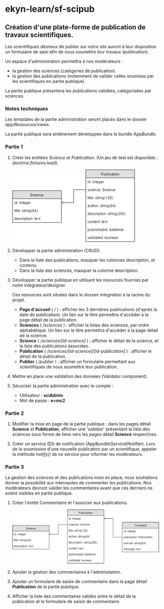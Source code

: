 ekyn-learn/sf-scipub
=========



## Création d'une plate-forme de publication de travaux scientifiques.


Les scientifiques désireux de publier sur notre site auront à leur disposition un formulaire de saisi afin de nous soumettre leur travaux (publication).
 
Un espace d'administration permettra à nos modérateurs :
- la gestion des sciences (catégories de publication).
- la gestion des publications (notamment de valider celles soumises par les scientifiques en partie publique).

La partie publique présentera les publications validées, catégorisées par sciences.

### Notes techniques

Les templates de la partie administration seront placés dans le dossier *app/Resources/views*.

La partie publique sera entièrement développée dans le bundle *AppBundle*.

### Partie 1   

1. Créer les entitées *Science* et *Publication*. (Un jeu de test est disponible : *doctrine:fixtures:load*).

    ![Model](app/Resources/doc/model-1.jpg)

2. Développer la partie administration (CRUD):

    - Dans la liste des publications, masquer les colonnes _description_, et _contenu_.
    - Dans la liste des sciences, masquer la colonne description.

3. Développer la partie publique en utilisant les resources fournies par notre intégrateur/designer.

    Ces resources sont situées dans le dossier *integration* à la racine du projet.

    - **Page d'accueil** ( */* ) : afficher les 3 dernières publications (d'après la date de publication). 
Un lien sur le titre permettra d'accéder à la page détail de la publication.
    - **Sciences** ( */sciences* ) : afficher la listes des sciences, par ordre alphabétique. Un lien sur le titre permettra d'accéder à la page détail de la science.
    - **Science** ( */sciences/[id-science]* ) : afficher le détail de la science, et la liste des publications associées.
    - **Publication** ( */sciences/[id-science]/[id-publication]* ) : afficher le détail de la publication.
    - **Publier** ( */publier* ) : afficher un formulaire permettant aux scientifiques de nous soumettre leur publication. 

4. Mettre en place une validation des données (Validator component).

5. Sécuriser la partie administration avec le compte :
    
    - Utilisateur  : **sciAdmin**
    - Mot de passe : **e=mc2**

### Partie 2

1. Modifier la mise en page de la partie publique : dans les pages détail **Science** et **Publication**, afficher une '*sidebar*' présentant la liste des sciences sous forme de liens vers les pages détail **Science** respectives. 

2. Créer un service (DI) de notification (AppBundle\Service\Notifier). Lors de la soumission d'une nouvelle publication par un scientifique, appeler la méthode *notify()* de ce service pour informer les modérateurs. 

### Partie 3

La gestion des sciences et des publications mise en place, nous souhaitons donner la possibilité aux internautes de commenter les publications. Nos modérateurs devront valider les commentaires avant que ces derniers ne soient visibles en partie publique.

1. Créer l'entité Commentaire et l'associer aux publications.

    ![Model](app/Resources/doc/model-2.jpg)

2. Ajouter la gestion des commentaires à l'administation.

2. Ajouter un formulaire de saisie de commentaire dans la page détail **Publication** de la partie publique.

3. Afficher la liste des commentaires validés entre le détail de la publication et le formulaire de saisie de commentaire.  

